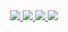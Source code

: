 <div align="center">

<div align='center'>
<a href="https://github.com/Senko-Softworks/Shiro/issues">
    <img src="https://img.shields.io/github/issues/Senko-Softworks/Shiro?color=0088ff">
</a>

<a href="https://discord.gg/senko">
    <img src="https://img.shields.io/discord/777251087592718336?color=5865F2&label=Community&logo=discord&logoColor=white">
</a>

<a href="https://reddit.com/r/SenkosWorld">
    <img src="https://img.shields.io/reddit/subreddit-subscribers/SenkosWorld?label=%2Fr%2FSenkosWorld&logo=reddit&logoColor=white&style=flat&color=orange">
</a>

<a href="https://github.com/Senko-Softworks/Shiro/releases/latest">
    <img src="https://img.shields.io/github/v/release/Senko-Softworks/Shiro?label=Version">
</a>